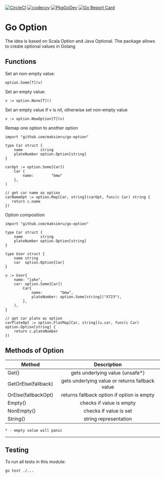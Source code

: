 [![CircleCI](https://dl.circleci.com/status-badge/img/gh/maksimru/go-option/tree/master.svg?style=svg)](https://dl.circleci.com/status-badge/redirect/gh/maksimru/go-option/tree/master)
[![codecov](https://codecov.io/gh/maksimru/go-option/graph/badge.svg?token=NQICPHBEUQ)](https://codecov.io/gh/maksimru/go-option)
[![PkgGoDev](https://pkg.go.dev/badge/github.com/maksimru/go-option)](https://pkg.go.dev/github.com/maksimru/go-option)
[![Go Report Card](https://goreportcard.com/badge/github.com/maksimru/go-option)](https://goreportcard.com/report/github.com/maksimru/go-option)

# Go Option

The idea is based on Scala Option and Java Optional. The package allows to create optional values in Golang

## Functions

Set an non-empty value:
```
option.Some[T](v) 
```

Set an empty value:
```
v := option.None[T]() 
```

Set an empty value if v is nil, otherwise set non-empty value
```
v := option.NewOption[T](v)
```

Remap one option to another option
```
import "github.com/maksimru/go-option"

type Car struct {
    name        string
    plateNumber option.Option[string]
}

carOpt := option.Some[Car](
    Car {
        name:        "bmw"
    },
)

// get car name as option
carNameOpt := option.Map[Car, string](carOpt, func(c Car) string {
   return c.name
})
```

Option composition
```
import "github.com/maksimru/go-option"

type Car struct {
    name        string
    plateNumber option.Option[string]
}

type User struct {
    name string
    car  option.Option[Car]
}

u := User{
    name: "jake",
    car: option.Some[Car](
        Car{
            name:        "bmw",
            plateNumber: option.Some[string]("X723"),
        },
    ),
}

// get car plate as option
carPlateOpt := option.FlatMap[Car, string](u.car, func(c Car) option.Option[string] {
    return c.plateNumber
})
```

## Methods of Option

| Method |                   Description                   |
|--------|:-----------------------------------------------:|
| Get() |         gets underlying value (unsafe*)         |
| GetOrElse(fallback) | gets underlying value or returns fallback value |
| OrElse(fallbackOpt) |   returns fallback option if option is empty    |
| Empty() |            checks if value is empty             |
| NonEmpty() |             checks if value is set              |
| String() |              string representation              |
`* - empty value will panic`

---
## Testing

To run all tests in this module:

```
go test ./...
```
